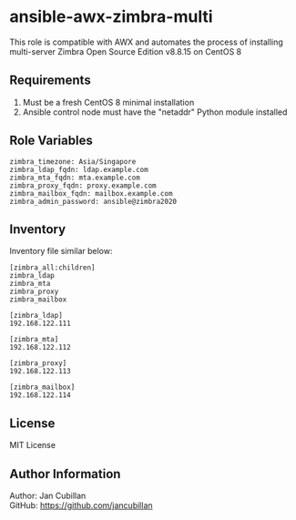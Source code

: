 ansible-awx-zimbra-multi
========================

This role is compatible with AWX and automates the process of installing multi-server Zimbra Open Source Edition v8.8.15 on CentOS 8

Requirements
------------

1) Must be a fresh CentOS 8 minimal installation
2) Ansible control node must have the "netaddr" Python module installed

Role Variables
--------------

    zimbra_timezone: Asia/Singapore
    zimbra_ldap_fqdn: ldap.example.com
    zimbra_mta_fqdn: mta.example.com
    zimbra_proxy_fqdn: proxy.example.com
    zimbra_mailbox_fqdn: mailbox.example.com
    zimbra_admin_password: ansible@zimbra2020

Inventory
---------

Inventory file similar below:

    [zimbra_all:children]
    zimbra_ldap
    zimbra_mta
    zimbra_proxy
    zimbra_mailbox

    [zimbra_ldap]
    192.168.122.111

    [zimbra_mta]
    192.168.122.112

    [zimbra_proxy]
    192.168.122.113

    [zimbra_mailbox]
    192.168.122.114

License
-------

MIT License

Author Information
------------------

Author: Jan Cubillan<br>
GitHub: https://github.com/jancubillan<br>
